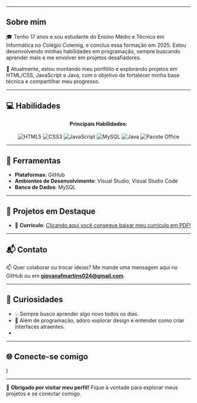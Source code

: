 

---

## Sobre mim
🎓 Tenho 17 anos e sou estudante do Ensino Médio e Técnico em Informática no Colégio Cotemig, e concluo essa formação em 2025. Estou desenvolvendo minhas habilidades em programação, sempre buscando aprender mais e me envolver em projetos desafiadores.

🌱 Atualmente, estou montando meu portfólio e explorando projetos em HTML/CSS, JavaScript e Java, com o objetivo de fortalecer minha base técnica e compartilhar meu progresso.

---

## 💻 Habilidades

<div align="center">
  <h4>Principais Habilidades:</h4>
  <img src="https://img.shields.io/badge/HTML5-%23E34F26.svg?&style=for-the-badge&logo=html5&logoColor=white" alt="HTML5"/>
  <img src="https://img.shields.io/badge/CSS3-%231572B6.svg?&style=for-the-badge&logo=css3&logoColor=white" alt="CSS3"/>
  <img src="https://img.shields.io/badge/JavaScript-%23323330.svg?&style=for-the-badge&logo=javascript&logoColor=%23F7DF1E" alt="JavaScript"/>
  <img src="https://img.shields.io/badge/MySQL-%2300f.svg?&style=for-the-badge&logo=mysql&logoColor=white" alt="MySQL"/>
  <img src="https://img.shields.io/badge/Java-%23ED8B00.svg?&style=for-the-badge&logo=java&logoColor=white" alt="Java"/>
  <img src="https://img.shields.io/badge/Office-%230A66C2.svg?&style=for-the-badge&logo=microsoft-office&logoColor=white" alt="Pacote Office"/>
</div>




---

## 🔧 Ferramentas
- **Plataformas**: GitHub
- **Ambientes de Desenvolvimento**: Visual Studio, Visual Studio Code
- **Banco de Dados**: MySQL

---

## 🚀 Projetos em Destaque
- 📄 **Currículo**: [Clicando aqui você consegue baixar meu currículo em PDF!]()

---

## 📬 Contato
📫 Quer colaborar ou trocar ideias? Me mande uma mensagem aqui no GitHub ou em **[giovanafmartins024@gmail.com](mailto:giovanafamrtins024@gmail.com)**.

---

## 🔎 Curiosidades
- 💡 Sempre busco aprender algo novo todos os dias.
- 📘 Além de programação, adoro explorar design e entender como criar interfaces atraentes.
- 

---

## 🌐 Conecte-se comigo
)

---

🎉 **Obrigado por visitar meu perfil!** Fique à vontade para explorar meus projetos e se conectar comigo.

</td>
</tr>
</table>
